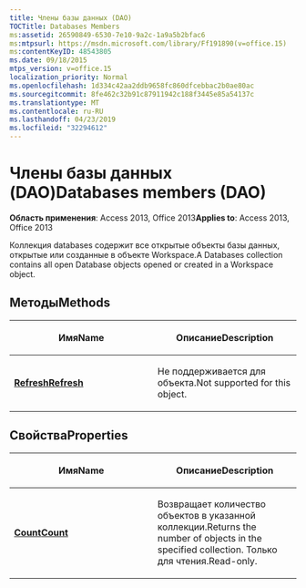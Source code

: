 ```yaml
---
title: Члены базы данных (DAO)
TOCTitle: Databases Members
ms:assetid: 26590849-6530-7e10-9a2c-1a9a5b2bfac6
ms:mtpsurl: https://msdn.microsoft.com/library/Ff191890(v=office.15)
ms:contentKeyID: 48543805
ms.date: 09/18/2015
mtps_version: v=office.15
localization_priority: Normal
ms.openlocfilehash: 1d334c42aa2ddb9658fc860dfcebbac2b0ae80ac
ms.sourcegitcommit: 8fe462c32b91c87911942c188f3445e85a54137c
ms.translationtype: MT
ms.contentlocale: ru-RU
ms.lasthandoff: 04/23/2019
ms.locfileid: "32294612"
---
```

# <a name="databases-members-dao"></a><span data-ttu-id="f26c7-102">Члены базы данных (DAO)</span><span class="sxs-lookup"><span data-stu-id="f26c7-102">Databases members (DAO)</span></span>


<span data-ttu-id="f26c7-103">**Область применения**: Access 2013, Office 2013</span><span class="sxs-lookup"><span data-stu-id="f26c7-103">**Applies to**: Access 2013, Office 2013</span></span>

<span data-ttu-id="f26c7-104">Коллекция databases содержит все открытые объекты базы данных, открытые или созданные в объекте Workspace.</span><span class="sxs-lookup"><span data-stu-id="f26c7-104">A Databases collection contains all open Database objects opened or created in a Workspace object.</span></span>

## <a name="methods"></a><span data-ttu-id="f26c7-105">Методы</span><span class="sxs-lookup"><span data-stu-id="f26c7-105">Methods</span></span>

<table>
<colgroup>
<col style="width: 50%" />
<col style="width: 50%" />
</colgroup>
<thead>
<tr class="header">
<th><p><span data-ttu-id="f26c7-106">Имя</span><span class="sxs-lookup"><span data-stu-id="f26c7-106">Name</span></span></p></th>
<th><p><span data-ttu-id="f26c7-107">Описание</span><span class="sxs-lookup"><span data-stu-id="f26c7-107">Description</span></span></p></th>
</tr>
</thead>
<tbody>
<tr class="odd">
<td><p><span data-ttu-id="f26c7-108"><strong><a href="databases-refresh-method-dao.md">Refresh</a></strong></span><span class="sxs-lookup"><span data-stu-id="f26c7-108"><strong><a href="databases-refresh-method-dao.md">Refresh</a></strong></span></span></p></td>
<td><p><span data-ttu-id="f26c7-109">Не поддерживается для объекта.</span><span class="sxs-lookup"><span data-stu-id="f26c7-109">Not supported for this object.</span></span></p></td>
</tr>
</tbody>
</table>


## <a name="properties"></a><span data-ttu-id="f26c7-110">Свойства</span><span class="sxs-lookup"><span data-stu-id="f26c7-110">Properties</span></span>

<table>
<colgroup>
<col style="width: 50%" />
<col style="width: 50%" />
</colgroup>
<thead>
<tr class="header">
<th><p><span data-ttu-id="f26c7-111">Имя</span><span class="sxs-lookup"><span data-stu-id="f26c7-111">Name</span></span></p></th>
<th><p><span data-ttu-id="f26c7-112">Описание</span><span class="sxs-lookup"><span data-stu-id="f26c7-112">Description</span></span></p></th>
</tr>
</thead>
<tbody>
<tr class="odd">
<td><p><span data-ttu-id="f26c7-113"><strong><a href="databases-count-property-dao.md">Count</a></strong></span><span class="sxs-lookup"><span data-stu-id="f26c7-113"><strong><a href="databases-count-property-dao.md">Count</a></strong></span></span></p></td>
<td><p><span data-ttu-id="f26c7-114">Возвращает количество объектов в указанной коллекции.</span><span class="sxs-lookup"><span data-stu-id="f26c7-114">Returns the number of objects in the specified collection.</span></span> <span data-ttu-id="f26c7-115">Только для чтения.</span><span class="sxs-lookup"><span data-stu-id="f26c7-115">Read-only.</span></span></p></td>
</tr>
</tbody>
</table>

